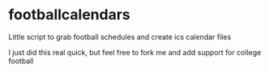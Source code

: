 footballcalendars
=================

Little script to grab football schedules and create ics calendar files

I just did this real quick, but feel free to fork me and add support for college football
